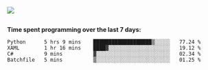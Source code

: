 [![](https://img.shields.io/badge/discord-jonatsp%234844-7289DA?logo=discord)](https://discord.com/users/239510668687048717)

##
**Time spent programming over the last 7 days:**
<!--START_SECTION:waka-->
```text
Python      5 hrs 9 mins    ███████████████████▒░░░░░   77.24 % 
XAML        1 hr 16 mins    ████▓░░░░░░░░░░░░░░░░░░░░   19.12 % 
C#          9 mins          ▓░░░░░░░░░░░░░░░░░░░░░░░░   02.34 % 
Batchfile   5 mins          ▒░░░░░░░░░░░░░░░░░░░░░░░░   01.25 % 
```
<!--END_SECTION:waka-->
##
